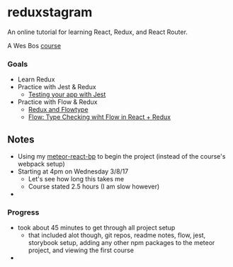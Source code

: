 # reduxstagram
An online tutorial for learning React, Redux, and React Router.

A Wes Bos [course](https://learnredux.com/account/access/58c06f62a811657a91a60dde)

### Goals
* Learn Redux
* Practice with Jest & Redux
  - [Testing your app with Jest](http://academy.plot.ly/react/6-testing/)
* Practice with Flow & Redux
  - [Redux and Flowtype](https://medium.com/@cdebotton/redux-and-flowtype-69ff1dd09036#.evfqvps8d)
  - [Flow: Type Checking wiht Flow in React + Redux](https://www.robinwieruch.de/the-soundcloud-client-in-react-redux-flow/)

## Notes
* Using my [meteor-react-bp](https://github.com/stevenjmarsh/meteor-react-bp) to begin the project (instead of the course's webpack setup)
* Starting at 4pm on Wednesday 3/8/17
  - Let's see how long this takes me
  - Course stated 2.5 hours (I am slow however)
* 

### Progress
* took about 45 minutes to get through all project setup
    - that included alot though, git repos, readme notes, flow, jest, storybook setup, adding any other npm packages to the meteor project, and viewing the first course
* 
